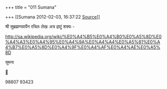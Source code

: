 +++
title = "011 Sumana"

+++
[[Sumana	2012-02-03, 16:37:22 [Source](https://groups.google.com/g/bvparishat/c/kPDB2qFfkZU)]]



श्री सुब्रह्मण्यवर्यॆन रचितः लेखः अत्र द्रष्टुं शक्यः -  
  
<http://sa.wikipedia.org/wiki/%E0%A4%B5%E0%A4%B0%E0%A5%8D%E0%A4%A3%E0%A4%95%E0%A4%9A%E0%A4%A4%E0%A5%81%E0%A4%B7%E0%A5%8D%E0%A4%9F%E0%A4%AF%E0%A4%AE%E0%A5%8D>  
  
सुमना   



98807 93423  
  
  

